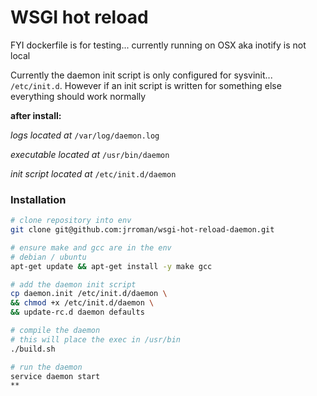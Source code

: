 # WSGI hot reload
FYI dockerfile is for testing... currently running on OSX aka inotify is not local 

Currently the daemon init script is only configured for sysvinit... `/etc/init.d`. However if an init script is written for something else everything should work normally

**after install:**

*logs located at*
`/var/log/daemon.log`

*executable located at*
`/usr/bin/daemon`

*init script located at*
`/etc/init.d/daemon`

### Installation

```sh
# clone repository into env
git clone git@github.com:jrroman/wsgi-hot-reload-daemon.git

# ensure make and gcc are in the env
# debian / ubuntu
apt-get update && apt-get install -y make gcc

# add the daemon init script
cp daemon.init /etc/init.d/daemon \
&& chmod +x /etc/init.d/daemon \
&& update-rc.d daemon defaults

# compile the daemon
# this will place the exec in /usr/bin
./build.sh

# run the daemon
service daemon start
**
